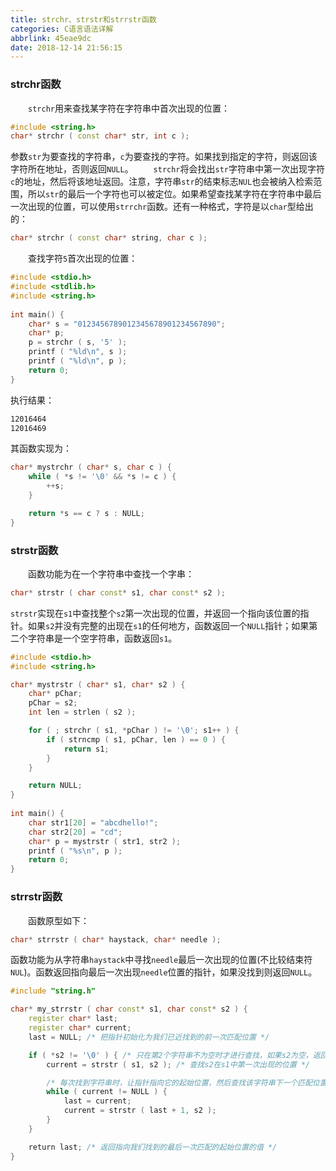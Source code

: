 ```yaml
---
title: strchr、strstr和strrstr函数
categories: C语言语法详解
abbrlink: 45eae9dc
date: 2018-12-14 21:56:15
---
```

### strchr函数

&emsp;&emsp;`strchr`用来查找某字符在字符串中首次出现的位置：

``` cpp
#include <string.h>
char* strchr ( const char* str, int c );
```

参数`str`为要查找的字符串，`c`为要查找的字符。如果找到指定的字符，则返回该字符所在地址，否则返回`NULL`。
&emsp;&emsp;`strchr`将会找出`str`字符串中第一次出现字符`c`的地址，然后将该地址返回。注意，字符串`str`的结束标志`NUL`也会被纳入检索范围，所以`str`的最后一个字符也可以被定位。如果希望查找某字符在字符串中最后一次出现的位置，可以使用`strrchr`函数。还有一种格式，字符是以`char`型给出的：

``` cpp
char* strchr ( const char* string, char c );
```

&emsp;&emsp;查找字符`5`首次出现的位置：

``` cpp
#include <stdio.h>
#include <stdlib.h>
#include <string.h>
​
int main() {
    char* s = "0123456789012345678901234567890";
    char* p;
    p = strchr ( s, '5' );
    printf ( "%ld\n", s );
    printf ( "%ld\n", p );
    return 0;
}
```

执行结果：

``` bash
12016464
12016469
```

其函数实现为：

``` c
char* mystrchr ( char* s, char c ) {
    while ( *s != '\0' && *s != c ) {
        ++s;
    }

    return *s == c ? s : NULL;
}
```

### strstr函数

&emsp;&emsp;函数功能为在一个字符串中查找一个字串：

``` cpp
char* strstr ( char const* s1, char const* s2 );
```

`strstr`实现在`s1`中查找整个`s2`第一次出现的位置，并返回一个指向该位置的指针。如果`s2`并没有完整的出现在`s1`的任何地方，函数返回一个`NULL`指针；如果第二个字符串是一个空字符串，函数返回`s1`。

``` cpp
#include <stdio.h>
#include <string.h>

char* mystrstr ( char* s1, char* s2 ) {
    char* pChar;
    pChar = s2;
    int len = strlen ( s2 );

    for ( ; strchr ( s1, *pChar ) != '\0'; s1++ ) {
        if ( strncmp ( s1, pChar, len ) == 0 ) {
            return s1;
        }
    }

    return NULL;
}
​
int main() {
    char str1[20] = "abcdhello!";
    char str2[20] = "cd";
    char* p = mystrstr ( str1, str2 );
    printf ( "%s\n", p );
    return 0;
}
```

### strrstr函数

&emsp;&emsp;函数原型如下：

``` cpp
char* strrstr ( char* haystack, char* needle );
```

函数功能为从字符串`haystack`中寻找`needle`最后一次出现的位置(不比较结束符`NUL`)。函数返回指向最后一次出现`needle`位置的指针，如果没找到则返回`NULL`。

``` cpp
#include "string.h"

char* my_strrstr ( char const* s1, char const* s2 ) {
    register char* last;
    register char* current;
    last = NULL; /* 把指针初始化为我们已近找到的前一次匹配位置 */

    if ( *s2 != '\0' ) { /* 只在第2个字符串不为空时才进行查找，如果s2为空，返回NULL */
        current = strstr ( s1, s2 ); /* 查找s2在s1中第一次出现的位置 */

        /* 每次找到字符串时，让指针指向它的起始位置，然后查找该字符串下一个匹配位置 */
        while ( current != NULL ) {
            last = current;
            current = strstr ( last + 1, s2 );
        }
    }

    ​return last; /* 返回指向我们找到的最后一次匹配的起始位置的值 */
}
```